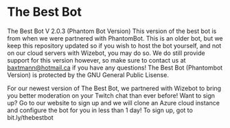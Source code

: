 # The Best Bot
The Best Bot V 2.0.3 (Phantom Bot Version)
This version of the best bot is from when we were partnered with PhantomBot. This is an older bot, but we keep this repository updated so if you wish to host the bot yourself, and not on our cloud servers with Wizebot, you may do so. We do still provide support for this version however, so make sure to contact us at baxtmann@hotmail.ca if you have any questions! The Best Bot (Phantombot Version) is protected by the GNU General Public Lisense. 



For our newest version of The Best Bot, we partnered with Wizebot to bring you better moderation on your Twitch chat than ever before! Want to sign up? Go to our website to sign up and we will clone an Azure cloud instance and configure the bot for you in less than 1 day! To sign up, got to bit.ly/thebestbot
